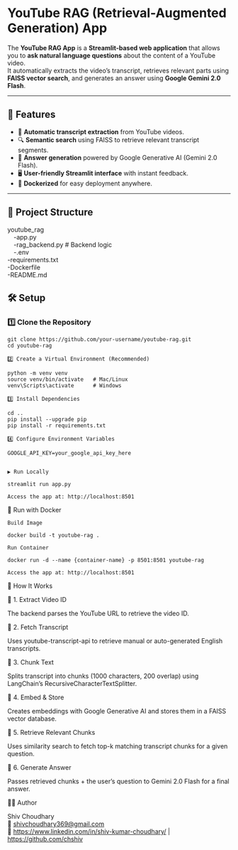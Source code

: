 # YouTube RAG (Retrieval-Augmented Generation) App

The **YouTube RAG App** is a **Streamlit-based web application** that allows you to **ask natural language questions** about the content of a YouTube video.  
It automatically extracts the video’s transcript, retrieves relevant parts using **FAISS vector search**, and generates an answer using **Google Gemini 2.0 Flash**.

---

## 🚀 Features
- 📜 **Automatic transcript extraction** from YouTube videos.
- 🔍 **Semantic search** using FAISS to retrieve relevant transcript segments.
- 🤖 **Answer generation** powered by Google Generative AI (Gemini 2.0 Flash).
- 🖥️ **User-friendly Streamlit interface** with instant feedback.
- 🐳 **Dockerized** for easy deployment anywhere.

---

## 📂 Project Structure

youtube_rag\
&emsp;-app.py\
&emsp;-rag_backend.py # Backend logic\
&emsp;-.env\
-requirements.txt \
-Dockerfile \
-README.md 


## 🛠️ Setup

### 1️⃣ Clone the Repository
```
git clone https://github.com/your-username/youtube-rag.git
cd youtube-rag

2️⃣ Create a Virtual Environment (Recommended)

python -m venv venv
source venv/bin/activate   # Mac/Linux
venv\Scripts\activate      # Windows

3️⃣ Install Dependencies

cd ..
pip install --upgrade pip
pip install -r requirements.txt

4️⃣ Configure Environment Variables

GOOGLE_API_KEY=your_google_api_key_here


▶️ Run Locally

streamlit run app.py

Access the app at: http://localhost:8501

```

🐳 Run with Docker

```
Build Image

docker build -t youtube-rag .

Run Container

docker run -d --name {container-name} -p 8501:8501 youtube-rag

Access the app at: http://localhost:8501
```

📜 How It Works

🔹 1. Extract Video ID

The backend parses the YouTube URL to retrieve the video ID.

🔹 2. Fetch Transcript

Uses youtube-transcript-api to retrieve manual or auto-generated English transcripts.

🔹 3. Chunk Text

Splits transcript into chunks (1000 characters, 200 overlap) using LangChain’s RecursiveCharacterTextSplitter.

🔹 4. Embed & Store

Creates embeddings with Google Generative AI and stores them in a FAISS vector database.

🔹 5. Retrieve Relevant Chunks

Uses similarity search to fetch top-k matching transcript chunks for a given question.

🔹 6. Generate Answer

Passes retrieved chunks + the user’s question to Gemini 2.0 Flash for a final answer.


👨‍💻 Author

Shiv Choudhary\
📧 shivchoudhary369@gmail.com\
🔗 https://www.linkedin.com/in/shiv-kumar-choudhary/ | https://github.com/chshiv



